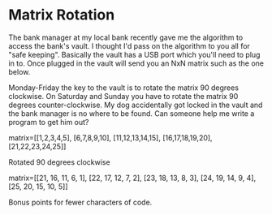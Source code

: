 Matrix Rotation
===============

The bank manager at my local bank recently gave me the algorithm to access the bank's vault. I thought I'd pass on the algorithm to you all for "safe keeping". Basically the vault has a USB port which you'll need to plug in to. Once plugged in the vault will send you an NxN matrix such as the one below.

Monday-Friday the key to the vault is to rotate the matrix 90 degrees clockwise. On Saturday and Sunday you have to rotate the matrix 90 degrees counter-clockwise. My dog accidentally got locked in the vault and the bank manager is no where to be found. Can someone help me write a program to get him out?

matrix=[[1,2,3,4,5],
        [6,7,8,9,10],
        [11,12,13,14,15],
        [16,17,18,19,20],
        [21,22,23,24,25]]

Rotated 90 degrees clockwise

matrix=[[21, 16, 11, 6, 1], 
        [22, 17, 12, 7, 2],
        [23, 18, 13, 8, 3],
        [24, 19, 14, 9, 4],
        [25, 20, 15, 10, 5]]

Bonus points for fewer characters of code.
